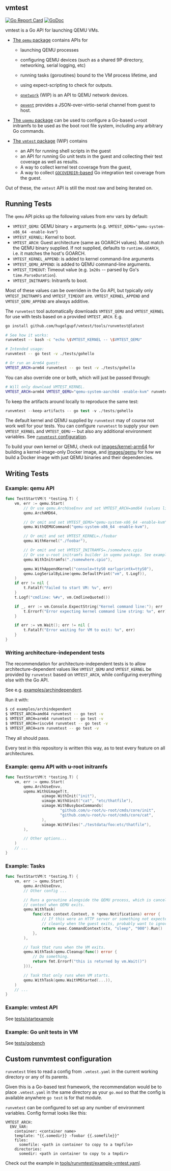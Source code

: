 ## vmtest

[![Go Report Card](https://goreportcard.com/badge/github.com/hugelgupf/vmtest)](https://goreportcard.com/report/github.com/hugelgupf/vmtest)
[![GoDoc](https://godoc.org/github.com/hugelgupf/vmtest?status.svg)](https://godoc.org/github.com/hugelgupf/vmtest)

vmtest is a Go API for launching QEMU VMs.

* [The `qemu` package](https://pkg.go.dev/github.com/hugelgupf/vmtest/qemu)
  contains APIs for

    * launching QEMU processes
    * configuring QEMU devices (such as a shared 9P directory, networking,
      serial logging, etc)
    * running tasks (goroutines) bound to the VM process lifetime, and
    * using expect-scripting to check for outputs.

    * [`qnetwork`](https://pkg.go.dev/github.com/hugelgupf/vmtest/qemu/qnetwork)
      (WIP) is an API to QEMU network devices.
    * [`qevent`](https://pkg.go.dev/github.com/hugelgupf/vmtest/qemu/qevent)
      provides a JSON-over-virtio-serial channel from guest to host.

* [The `uqemu` package](https://pkg.go.dev/github.com/hugelgupf/vmtest/uqemu)
  can be used to configure a Go-based u-root initramfs to be used as the boot
  root file system, including any arbitrary Go commands.

* [The `vmtest` package](https://pkg.go.dev/github.com/hugelgupf/vmtest) (WIP)
  contains

    * an API for running shell scripts in the guest
    * an API for running Go unit tests in the guest and collecting their test
      coverage as well as results.
    * A way to collect kernel test coverage from the guest,
    * A way to collect [`GOCOVERDIR`-based](https://go.dev/doc/build-cover) Go
      integration test coverage from the guest.

Out of these, the `vmtest` API is still the most raw and being iterated on.

## Running Tests

The `qemu` API picks up the following values from env vars by default:

* `VMTEST_QEMU`: QEMU binary + arguments (e.g.
  `VMTEST_QEMU="qemu-system-x86_64 -enable-kvm"`)
* `VMTEST_KERNEL`: Kernel to boot.
* `VMTEST_ARCH`: Guest architecture (same as GOARCH values). Must match the QEMU
  binary supplied. If not supplied, defaults to `runtime.GOARCH`, i.e. it
  matches the host's GOARCH.
* `VMTEST_KERNEL_APPEND`: is added to kernel command-line arguments
* `VMTEST_QEMU_APPEND`: is added to QEMU command-line arguments.
* `VMTEST_TIMEOUT`: Timeout value (e.g. `1m20s` -- parsed by Go's
  `time.ParseDuration`).
* `VMTEST_INITRAMFS`: Initramfs to boot.

Most of these values can be overriden in the Go API, but typically only
`VMTEST_INITRAMFS` and `VMTEST_TIMEOUT` are. `VMTEST_KERNEL_APPEND` and
`VMTEST_QEMU_APPEND` are always additive.

The `runvmtest` tool automatically downloads `VMTEST_QEMU` and
`VMTEST_KERNEL` for use with tests based on a provided `VMTEST_ARCH`. E.g.

```sh
go install github.com/hugelgupf/vmtest/tools/runvmtest@latest

# See how it works:
runvmtest -- bash -c "echo \$VMTEST_KERNEL -- \$VMTEST_QEMU"

# Intended usage:
runvmtest -- go test -v ./tests/gohello

# Or run an Arm64 guest:
VMTEST_ARCH=arm64 runvmtest -- go test -v ./tests/gohello
```

You can also override one or both, which will just be passed through:

```sh
# Will only download VMTEST_KERNEL.
VMTEST_ARCH=arm64 VMTEST_QEMU="qemu-system-aarch64 -enable-kvm" runvmtest -- go test -v ./tests/gohello
```

To keep the artifacts around locally to reproduce the same test:

```s
runvmtest --keep-artifacts -- go test -v ./tests/gohello
```

The default kernel and QEMU supplied by `runvmtest` may of course not work well
for your tests. You can configure `runvmtest` to supply your own `VMTEST_KERNEL`
and `VMTEST_QEMU` -- but also any additional environment variables. See
[`runvmtest` configuration](#custom-runvmtest-configuration).

To build your own kernel or QEMU, check out
[images/kernel-arm64](./images/kernel-arm64) for building a kernel-image-only
Docker image, and [images/qemu](./images/qemu/Dockerfile) for how we build a
Docker image with just QEMU binaries and their dependencies.

## Writing Tests

### Example: qemu API

```go
func TestStartVM(t *testing.T) {
    vm, err := qemu.Start(
        // Or use qemu.ArchUseEnvv and set VMTEST_ARCH=amd64 (values like GOARCH)
        qemu.ArchAMD64,

        // Or omit and set VMTEST_QEMU="qemu-system-x86_64 -enable-kvm"
        qemu.WithQEMUCommand("qemu-system-x86_64 -enable-kvm"),

        // Or omit and set VMTEST_KERNEL=./foobar
        qemu.WithKernel("./foobar"),

        // Or omit and set VMTEST_INITRAMFS=./somewhere.cpio
        // Or use u-root initramfs builder in uqemu package. See example below.
        qemu.WithInitramfs("./somewhere.cpio"),

        qemu.WithAppendKernel("console=ttyS0 earlyprintk=ttyS0"),
        qemu.LogSerialByLine(qemu.DefaultPrint("vm", t.Logf)),
    )
    if err != nil {
        t.Fatalf("Failed to start VM: %v", err)
    }
    t.Logf("cmdline: %#v", vm.CmdlineQuoted())

    if _, err := vm.Console.ExpectString("Kernel command line:"); err != nil {
        t.Errorf("Error expecting kernel command line string: %v", err)
    }

    if err := vm.Wait(); err != nil {
        t.Fatalf("Error waiting for VM to exit: %v", err)
    }
}
```

### Writing architecture-independent tests

The recommendation for architecture-independent tests is to allow
architecture-dependent values like `VMTEST_QEMU` and `VMTEST_KERNEL` be provided
by `runvmtest` based on `VMTEST_ARCH`, while configuring everything else with
the Go API.

See e.g. [examples/archindependent](./examples/archindependent/vm_test.go).

Run it with:

```sh
$ cd examples/archindependent
$ VMTEST_ARCH=amd64 runvmtest -- go test -v
$ VMTEST_ARCH=arm64 runvmtest -- go test -v
$ VMTEST_ARCH=riscv64 runvmtest -- go test -v
$ VMTEST_ARCH=arm runvmtest -- go test -v
```

They all should pass.

Every test in this repository is written this way, as to test every feature on
all architectures.

### Example: qemu API with u-root initramfs

```go
func TestStartVM(t *testing.T) {
    vm, err := qemu.Start(
        qemu.ArchUseEnvv,
        uqemu.WithUimageT(t,
                uimage.WithInit("init"),
                uimage.WithUinit("cat", "etc/thatfile"),
                uimage.WithBusyboxCommands(
                        "github.com/u-root/u-root/cmds/core/init",
                        "github.com/u-root/u-root/cmds/core/cat",
                ),
                uimage.WithFiles("./testdata/foo:etc/thatfile"),
        ),

        // Other options...
    )
    // ...
}
```

### Example: Tasks

```go
func TestStartVM(t *testing.T) {
    vm, err := qemu.Start(
        qemu.ArchUseEnvv,
        // Other config ...

        // Runs a goroutine alongside the QEMU process, which is canceled via
        // context when QEMU exits.
        qemu.WithTask(
            func(ctx context.Context, n *qemu.Notifications) error {
                // If this were an HTTP server or something not expected to exit
                // cleanly when the guest exits, probably want to ignore SIGKILL error.
                return exec.CommandContext(ctx, "sleep", "900").Run()
            },
        ),

        // Task that runs when the VM exits.
        qemu.WithTask(qemu.Cleanup(func() error {
            // Do something.
            return fmt.Errorf("this is returned by vm.Wait()")
        })),

        // Task that only runs when VM starts.
        qemu.WithTask(qemu.WaitVMStarted(...)),
    )
    // ...
}
```

### Example: vmtest API

See [tests/startexample](./tests/startexample/vm_test.go)

### Example: Go unit tests in VM

See [tests/gobench](./tests/gobench/bench_test.go)

## Custom runvmtest configuration

`runvmtest` tries to read a config from `.vmtest.yaml` in the current working
directory or any of its parents.

Given this is a Go-based test framework, the recommendation would be to place
`.vmtest.yaml` in the same directory as your `go.mod` so that the config is
available anywhere `go test` is for that module.

`runvmtest` can be configured to set up any number of environment variables.
Config format looks like this:

```
VMTEST_ARCH:
  ENV_VAR:
    container: <container name>
    template: "{{.somedir}} -foobar {{.somefile}}"
    files:
      somefile: <path in container to copy to a tmpfile>
    directories:
      somedir: <path in container to copy to a tmpdir>
```

Check out the example in
[tools/runvmtest/example-vmtest.yaml](./tools/runvmtest/example-vmtest.yaml).
